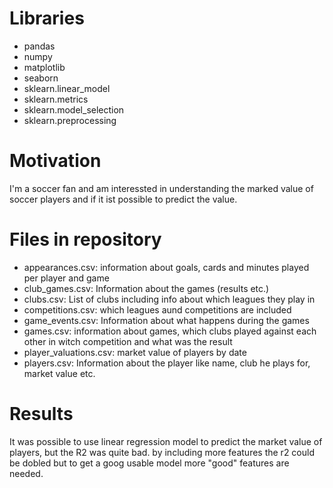 # Libraries
- pandas
- numpy 
- matplotlib
- seaborn 
- sklearn.linear_model 
- sklearn.metrics 
- sklearn.model_selection 
- sklearn.preprocessing 

# Motivation
I'm a soccer fan and am interessted in understanding the marked value of soccer players and if it ist possible to predict the value.

# Files in repository
- appearances.csv: information about goals, cards and minutes played per player and game
- club_games.csv: Information about the games (results etc.)
- clubs.csv: List of clubs including info about which leagues they play in
- competitions.csv: which leagues aund competitions are included
- game_events.csv: Information about what happens during the games
- games.csv: information about games, which clubs played against each other in witch competition and what was the result
- player_valuations.csv: market value of players by date
- players.csv: Information about the player like name, club he plays for, market value etc.

# Results
It was possible to use linear regression model to predict the market value of players, but the R2 was quite bad. by including more features the r2 could be dobled but to get a goog usable model more "good" features are needed.
